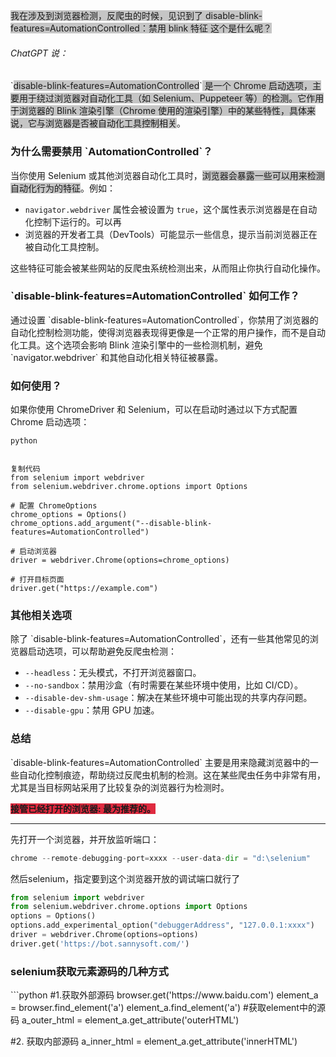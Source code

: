 <font style="background-color:#aaaa;">我在涉及到浏览器检测，反爬虫的时候，见识到了 disable-blink-features=AutomationControlled：禁用 blink 特征 这个是什么呢？</font>

<h6 id="zHPU2">ChatGPT 说：</h6>
`<font style="background-color:#aaaa;">disable-blink-features=AutomationControlled</font>`<font style="background-color:#aaaa;"> 是一个 Chrome 启动选项，主要用于绕过浏览器对自动化工具（如 Selenium、Puppeteer 等）的检测。它作用于浏览器的 Blink 渲染引擎（Chrome 使用的渲染引擎）中的某些特性，具体来说，它与浏览器是否被自动化工具控制相关</font>。

<h3 id="JS6jj">为什么需要禁用 `AutomationControlled`？</h3>
当你使用 Selenium 或其他浏览器自动化工具时，<font style="background-color:#aaaa;">浏览器会暴露一些可以用来检测自动化行为的特征</font>。例如：

+ `navigator.webdriver` 属性会被设置为 `true`，这个属性表示浏览器是在自动化控制下运行的。可以再
+ 浏览器的开发者工具（DevTools）可能显示一些信息，提示当前浏览器正在被自动化工具控制。

这些特征可能会被某些网站的反爬虫系统检测出来，从而阻止你执行自动化操作。

<h3 id="O9iDq">`disable-blink-features=AutomationControlled` 如何工作？</h3>
通过设置 `disable-blink-features=AutomationControlled`，你禁用了浏览器的自动化控制检测功能，使得浏览器表现得更像是一个正常的用户操作，而不是自动化工具。这个选项会影响 Blink 渲染引擎中的一些检测机制，避免 `navigator.webdriver` 和其他自动化相关特征被暴露。

<h3 id="Rh4E3">如何使用？</h3>
如果你使用 ChromeDriver 和 Selenium，可以在启动时通过以下方式配置 Chrome 启动选项：

```plain
python


复制代码
from selenium import webdriver
from selenium.webdriver.chrome.options import Options

# 配置 ChromeOptions
chrome_options = Options()
chrome_options.add_argument("--disable-blink-features=AutomationControlled")

# 启动浏览器
driver = webdriver.Chrome(options=chrome_options)

# 打开目标页面
driver.get("https://example.com")
```

<h3 id="Ul29W">其他相关选项</h3>
除了 `disable-blink-features=AutomationControlled`，还有一些其他常见的浏览器启动选项，可以帮助避免反爬虫检测：

+ `--headless`：无头模式，不打开浏览器窗口。
+ `--no-sandbox`：禁用沙盒（有时需要在某些环境中使用，比如 CI/CD）。
+ `--disable-dev-shm-usage`：解决在某些环境中可能出现的共享内存问题。
+ `--disable-gpu`：禁用 GPU 加速。

<h3 id="KNChy">总结</h3>
`disable-blink-features=AutomationControlled` 主要是用来隐藏浏览器中的一些自动化控制痕迹，帮助绕过反爬虫机制的检测。这在某些爬虫任务中非常有用，尤其是当目标网站采用了比较复杂的浏览器行为检测时。



**<font style="background-color:#DF2A3F;">接管已经打开的浏览器: 最为推荐的。</font>**

****

先打开一个浏览器，并开放监听端口：

```python
chrome --remote-debugging-port=xxxx --user-data-dir = "d:\selenium"
```



然后selenium，指定要到这个浏览器开放的调试端口就行了

```python
from selenium import webdriver
from selenium.webdriver.chrome.options import Options
options = Options()
options.add_experimental_option("debuggerAddress", "127.0.0.1:xxxx")
driver = webdriver.Chrome(options=options)
driver.get('https://bot.sannysoft.com/')
```



<h3 id="mpyEQ">selenium获取元素源码的几种方式</h3>
```python
#1.获取外部源码
browser.get('https://www.baidu.com')
element_a  = browser.find_element('a')
element_a.find_element('a')
#获取element中的源码
a_outer_html = element_a.get_attribute('outerHTML')

#2. 获取内部源码
a_inner_html = element_a.get_attribute('innerHTML')

```





